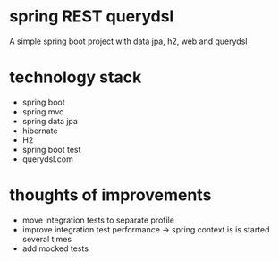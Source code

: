 # spring REST querydsl
A simple spring boot project with data jpa, h2, web and querydsl

# technology stack
- spring boot
- spring mvc
- spring data jpa
- hibernate
- H2
- spring boot test
- querydsl.com

# thoughts of improvements
- move integration tests to separate profile
- improve integration test performance -> spring context is is started several times
- add mocked tests